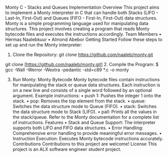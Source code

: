 Monty C - Stacks and Queues Implementation
Overview
This project aims to implement a Monty interpreter in C that can handle both Stacks (LIFO - Last-In, First-Out) and Queues (FIFO - First-In, First-Out) data structures.
Monty is a simple programming language used for manipulating data structures. 
This project involves creating a program that reads Monty bytecode files and executes the instructions accordingly.
Team Members
•	Hermas Naalebkuur 
•	Almond Abebor
Getting Started
Follow these steps to set up and run the Monty interpreter:
1.	Clone the Repository:
git clone https://github.com/naaleb/monty.git

git clone [https://github.com/naaleb/monty.git] 
2.	Compile the Program:
$ gcc -Wall -Werror -Wextra -pedantic -std=c89 *.c -o monty

3.	Run Monty:
Monty Bytecode
Monty bytecode files contain instructions for manipulating the stack or queue data structures. Each instruction is on a new line and consists of a single word followed by an optional argument. Example instructions:
•	push 1: Pushes the integer 1 onto the stack.
•	pop: Removes the top element from the stack.
•	queue: Switches the data structure mode to Queue (FIFO).
•	stack: Switches the data structure mode to Stack (LIFO).
•	pall: Prints all the values in the stack/queue.
Refer to the Monty documentation for a complete list of instructions.
Features
•	Stack and Queue Support: The interpreter supports both LIFO and FIFO data structures.
•	Error Handling: Comprehensive error handling to provide meaningful error messages.
•	Instruction Execution: Executes Monty bytecode instructions accurately.
Contributions
Contributions to this project are welcome! 
License
This project is an ALX software engineer student project.
